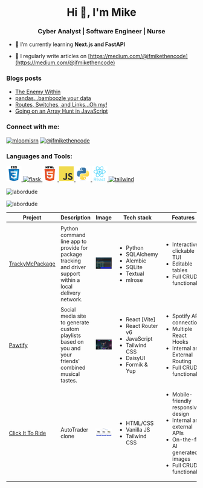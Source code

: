 <h1 align="center">Hi 👋, I'm Mike</h1>
<h3 align="center">Cyber Analyst | Software Engineer | Nurse</h3>

- 🌱 I’m currently learning **Next.js and FastAPI**

- 📝 I regularly write articles on [https://medium.com/@ifmikethencode](https://medium.com/@ifmikethencode)

### Blogs posts

<!-- BLOG-POST-LIST:START -->
- [The Enemy Within](https://ifmikethencode.medium.com/the-enemy-within-29274cbd504c?source=rss-40dd2550f406------2)
- [pandas…bamboozle your data](https://ifmikethencode.medium.com/pandas-bamboozle-your-data-8c2b496b764c?source=rss-40dd2550f406------2)
- [Routes, Switches, and Links…Oh my!](https://ifmikethencode.medium.com/routes-switches-links-oh-my-637e23126ee3?source=rss-40dd2550f406------2)
- [Going on an Array Hunt in JavaScript](https://ifmikethencode.medium.com/going-on-an-array-hunt-in-javascript-8a13a40af90c?source=rss-40dd2550f406------2)
<!-- BLOG-POST-LIST:END -->

<h3 align="left">Connect with me:</h3>
<p align="left">
<a href="https://linkedin.com/in/mloomisrn" target="blank"><img align="center" src="https://raw.githubusercontent.com/rahuldkjain/github-profile-readme-generator/master/src/images/icons/Social/linked-in-alt.svg" alt="mloomisrn" height="30" width="40" /></a>
<a href="https://medium.com/@ifmikethencode" target="blank"><img align="center" src="https://raw.githubusercontent.com/rahuldkjain/github-profile-readme-generator/master/src/images/icons/Social/medium.svg" alt="@ifmikethencode" height="30" width="40" /></a>
</p>

<h3 align="left">Languages and Tools:</h3>
<p align="left"> <a href="https://www.w3schools.com/css/" target="_blank" rel="noreferrer"> <img src="https://raw.githubusercontent.com/devicons/devicon/master/icons/css3/css3-original-wordmark.svg" alt="css3" width="40" height="40"/> </a> <a href="https://flask.palletsprojects.com/" target="_blank" rel="noreferrer"> <img src="https://www.vectorlogo.zone/logos/pocoo_flask/pocoo_flask-icon.svg" alt="flask" width="40" height="40"/> </a> <a href="https://www.w3.org/html/" target="_blank" rel="noreferrer"> <img src="https://raw.githubusercontent.com/devicons/devicon/master/icons/html5/html5-original-wordmark.svg" alt="html5" width="40" height="40"/> </a> <a href="https://developer.mozilla.org/en-US/docs/Web/JavaScript" target="_blank" rel="noreferrer"> <img src="https://raw.githubusercontent.com/devicons/devicon/master/icons/javascript/javascript-original.svg" alt="javascript" width="40" height="40"/> </a> <a href="https://www.python.org" target="_blank" rel="noreferrer"> <img src="https://raw.githubusercontent.com/devicons/devicon/master/icons/python/python-original.svg" alt="python" width="40" height="40"/> </a> <a href="https://reactjs.org/" target="_blank" rel="noreferrer"> <img src="https://raw.githubusercontent.com/devicons/devicon/master/icons/react/react-original-wordmark.svg" alt="react" width="40" height="40"/> </a> <a href="https://tailwindcss.com/" target="_blank" rel="noreferrer"> <img src="https://www.vectorlogo.zone/logos/tailwindcss/tailwindcss-icon.svg" alt="tailwind" width="40" height="40"/> </a> </p>

<p><img align="center" src="https://github-readme-stats.vercel.app/api/top-langs?username=labordude&show_icons=true&locale=en&layout=compact" alt="labordude" /></p>

<p><img align="center" src="https://github-readme-streak-stats.herokuapp.com/?user=labordude&" alt="labordude" /></p>
<table>
      <thead>
        <th>Project</th>
        <th>Description</th>
        <th>Image</th>
        <th>Tech stack</th>
        <th>Features</th>
        <th>WOW Factor</th>
      </thead>
      <tbody>
        <tr>
          <td>
            <a href="https://github.com/labordude/tracky-mcpackage"
              >TrackyMcPackage</a
            >
          </td>
          <td>
            Python command line app to provide for package tracking and driver
            support within a local delivery network.
          </td>
          <td>
            <img
              src="images/tracky-mcpackage.png"
              alt="trackymcpackage image"
              width="250px" />
          </td>
          <td>
            <ul>
              <li>Python</li>
              <li>SQLAlchemy</li>
              <li>Alembic</li>
              <li>SQLite</li>
              <li>Textual</li>
              <li>mlrose</li>
            </ul>
          </td>
          <td>
            <ul>
              <li>Interactive clickable TUI</li>
              <li>Editable tables</li>
              <li>Full CRUD functionality</li>
            </ul>
          </td>
          <td>
            <ul>
              <li>
                Best path routing for package delivery using mlrose algorithms.
              </li>
              <li>Implementation of the Traveling Salesman Problem</li>
            </ul>
          </td>
        </tr>
        <tr>
          <td>
            <a href="https://github.com/labordude/pawtify">Pawtify</a>
          </td>
          <td>
            Social media site to generate custom playlists based on you and your
            friends' combined musical tastes.
          </td>
          <td>
            <img src="images/pawtify.png" alt="pawtify image" width="250px" />
          </td>
          <td>
            <ul>
              <li>React [Vite]</li>
              <li>React Router v6</li>
              <li>JavaScript</li>
              <li>Tailwind CSS</li>
              <li>DaisyUI</li>
              <li>Formik & Yup</li>
            </ul>
          </td>
          <td>
            <ul>
              <li>Spotify API connection</li>
              <li>Multiple React Hooks</li>
              <li>Internal and External Routing</li>
              <li>Full CRUD functionality</li>
            </ul>
          </td>
          <td>
            <ul>
              <li>Friend requesting with notifications</li>
            </ul>
          </td>
        </tr>
        <tr>
          <td>
            <a href="https://github.com/labordude/click-it-to-ride"
              >Click It To Ride</a
            >
          </td>
          <td>AutoTrader clone</td>
          <td>
            <img
              src="images/click-it-to-ride.png"
              alt="click it to ride image"
              width="250px" />
          </td>
          <td>
            <ul>
              <li>HTML/CSS</li>
              <li>Vanilla JS</li>
              <li>Tailwind CSS</li>
            </ul>
          </td>
          <td>
            <ul>
              <li>Mobile-friendly responsive design</li>
              <li>Internal and external APIs</li>
              <li>On-the-fly AI generated images</li>
              <li>Full CRUD functionality</li>
            </ul>
          </td>
          <td>
            <ul>
              <li>Integrated voice search</li>
            </ul>
          </td>
        </tr>
      </tbody>
    </table>
